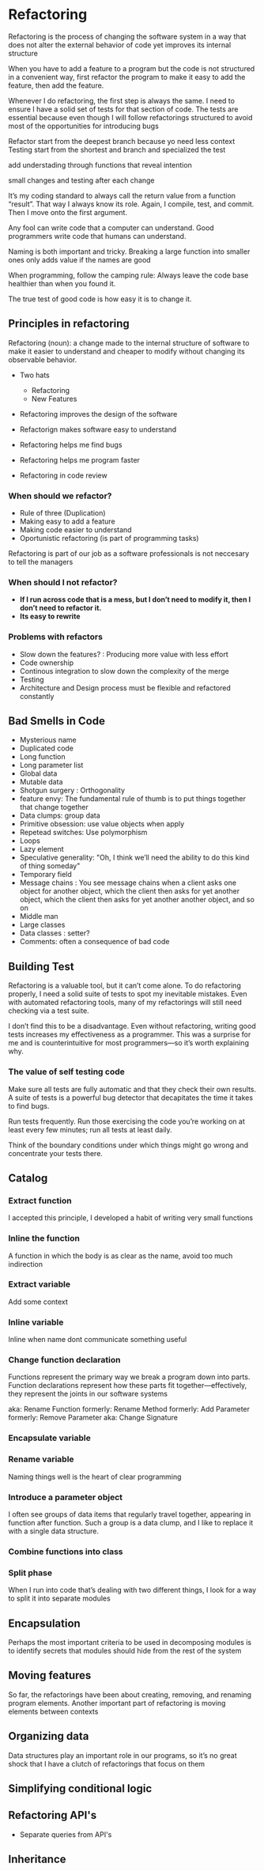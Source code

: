 # Refactoring 

Refactoring is the process of changing the software system in a way that does not alter the external behavior of code yet improves its internal structure

When you have to add a feature to a program but the code is not structured in a convenient way, first refactor the program to make it easy to add the feature, then add the feature.

Whenever I do refactoring, the first step is always the same. I need to ensure I have a solid set of tests for that section of code. The tests are essential because even though I will follow refactorings structured to avoid most of the opportunities for introducing bugs

Refactor start from the deepest branch because yo need less context
Testing start from the shortest and branch and specialized the test

add understading through functions that reveal intention

small changes and testing after each change

It’s my coding standard to always call the return value from a function “result”. That way I always know its role. Again, I compile, test, and commit. Then I move onto the first argument.

Any fool can write code that a computer can understand. Good programmers write code that humans can understand.

Naming is both important and tricky. Breaking a large function into smaller ones only adds value if the names are good

When programming, follow the camping rule: Always leave the code base healthier than when you found it.

The true test of good code is how easy it is to change it.

## Principles in refactoring

Refactoring (noun): a change made to the internal structure of software to make it easier to understand and cheaper to modify without changing its observable behavior.

- Two hats
    * Refactoring
    * New Features

- Refactoring improves the design of the software
- Refactorign makes software easy to understand
- Refactoring helps me find bugs
- Refactoring helps me program faster
- Refactoring in code review

### When should we refactor?

- Rule of three (Duplication)
- Making easy to add a feature
- Making code easier to understand
- Oportunistic refactoring (is part of programming tasks)

Refactoring is part of our job as a software professionals is not neccesary to tell the managers

### When should I not refactor?

- **If I run across code that is a mess, but I don’t need to modify it, then I don’t need to refactor it.**
- **Its easy to rewrite**

### Problems with refactors

- Slow down the features? : Producing more value with less effort
- Code ownership
- Continous integration to slow down the complexity of the merge 
- Testing
- Architecture and Design process must be flexible and refactored constantly

## Bad Smells in Code

- Mysterious name
- Duplicated code
- Long function
- Long parameter list
- Global data
- Mutable data
- Shotgun surgery : Orthogonality
- feature envy: The fundamental rule of thumb is to put things together that change together
- Data clumps: group data
- Primitive obsession: use value objects when apply
- Repetead switches: Use polymorphism
- Loops
- Lazy element
- Speculative generality: "Oh, I think we’ll need the ability to do this kind of thing someday"
- Temporary field
- Message chains : You see message chains when a client asks one object for another object, which the client then asks for yet another object, which the client then asks for yet another another object, and so on
- Middle man
- Large classes
- Data classes : setter?
- Comments: often a consequence of bad code

## Building Test

Refactoring is a valuable tool, but it can’t come alone. To do refactoring properly, I need a solid suite of tests to spot my inevitable mistakes. Even with automated refactoring tools, many of my refactorings will still need checking via a test suite.

I don’t find this to be a disadvantage. Even without refactoring, writing good tests increases my effectiveness as a programmer. This was a surprise for me and is counterintuitive for most programmers—so it’s worth explaining why.

### The value of self testing code

Make sure all tests are fully automatic and that they check their own results.
A suite of tests is a powerful bug detector that decapitates the time it takes to find bugs.

Run tests frequently. Run those exercising the code you’re working on at least every few minutes; run all tests at least daily.

Think of the boundary conditions under which things might go wrong and concentrate your tests there.


## Catalog

### Extract function

I accepted this principle, I developed a habit of writing very small functions

### Inline the function

A function in which the body is as clear as the name, avoid too much indirection

### Extract variable

Add some context

### Inline variable

Inline when name dont communicate something useful

### Change function declaration

Functions represent the primary way we break a program down into parts. Function declarations represent how these parts fit together—effectively, they represent the joints in our software systems

aka: Rename Function
formerly: Rename Method
formerly: Add Parameter
formerly: Remove Parameter
aka: Change Signature

### Encapsulate variable

### Rename variable
Naming things well is the heart of clear programming

### Introduce a parameter object

I often see groups of data items that regularly travel together, appearing in function after function. Such a group is a data clump, and I like to replace it with a single data structure.

### Combine functions into class

### Split phase
When I run into code that’s dealing with two different things, I look for a way to split it into separate modules

## Encapsulation

Perhaps the most important criteria to be used in decomposing modules is to identify secrets that modules should hide from the rest of the system

## Moving features

So far, the refactorings have been about creating, removing, and renaming program elements. Another important part of refactoring is moving elements between contexts

## Organizing data

Data structures play an important role in our programs, so it’s no great shock that I have a clutch of refactorings that focus on them

## Simplifying conditional logic

## Refactoring API's
- Separate queries from API's

## Inheritance
